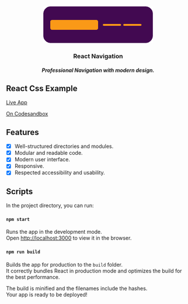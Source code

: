 <p align="center">
<img src="https://github.com/MenaiAla/react-navigation/blob/master/logo.png"/>
<h3 align="center">React Navigation</h3>
</p> 
<h5 align="center">Professional Navigation with modern design.</h5>

## React Css Example

[Live App](https://jiue8.csb.app/)

[On Codesandbox](https://codesandbox.io/s/menaialareact-navigation-jiue8)

## Features

- [x] Well-structured directories and modules.
- [x] Modular and readable code.
- [x] Modern user interface.
- [x] Responsive.
- [x] Respected accessibility and usability.

## Scripts

In the project directory, you can run:

#### `npm start`

Runs the app in the development mode.<br />
Open [http://localhost:3000](http://localhost:3000) to view it in the browser.

#### `npm run build`

Builds the app for production to the `build` folder.<br />
It correctly bundles React in production mode and optimizes the build for the best performance.

The build is minified and the filenames include the hashes.<br />
Your app is ready to be deployed!
